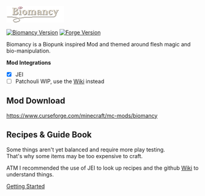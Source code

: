 <img src="media/biomancy.png" alt="Biomancy" width="30%" style="image-rendering: crisp-edges;"/>

[![Biomancy Version](https://img.shields.io/badge/Biomancy-1.0.0--beta.1-yellow)](https://github.com/Elenterius/Biomancy)
[![Forge Version](https://img.shields.io/badge/Minecraft%20Forge-1.16.5--36.1.4-orange)](https://files.minecraftforge.net/maven/net/minecraftforge/forge/index_1.16.5.html)

Biomancy is a Biopunk inspired Mod and themed around flesh magic and bio-manipulation.

**Mod Integrations**

- [x] JEI
- [ ] Patchouli WIP, use the [Wiki](https://github.com/Elenterius/Biomancy/wiki) instead

## Mod Download
https://www.curseforge.com/minecraft/mc-mods/biomancy

## Recipes & Guide Book

Some things aren't yet balanced and require more play testing.<br>
That's why some items may be too expensive to craft.<br>

ATM I recommended the use of JEI to look up recipes and the github [Wiki](https://github.com/Elenterius/Biomancy/wiki) to understand things.

[Getting Started](https://github.com/Elenterius/Biomancy/wiki/Getting-Started)




